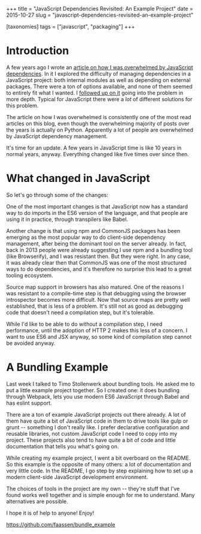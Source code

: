 +++
title = "JavaScript Dependencies Revisited: An Example Project"
date = 2015-10-27
slug = "javascript-dependencies-revisited-an-example-project"

[taxonomies]
tags = ["javascript", "packaging"]
+++

# Introduction

A few years ago I wrote an [article on how I was overwhelmed by
JavaScript
dependencies](/posts/overwhelmed-by-javascript-dependencies).
In it I explored the difficulty of managing dependencies in a JavaScript
project: both internal modules as well as depending on external
packages. There were a ton of options available, and none of them seemed
to entirely fit what I wanted. I [followed up on
it](/posts/js-dependency-tools-redux)
going into the problem in more depth. Typical for JavaScript there were
a _lot_ of different solutions for this problem.

The article on how I was overwhelmed is consistently one of the most
read articles on this blog, even though the overwhelming majority of
posts over the years is actually on Python. Apparently a lot of people
are overwhelmed by JavaScript dependency management.

It's time for an update. A few years in JavaScript time is like 10 years
in normal years, anyway. Everything changed like five times over since
then.

# What changed in JavaScript

So let's go through some of the changes:

One of the most important changes is that JavaScript now has a standard
way to do imports in the ES6 version of the language, and that people
are using it in practice, through transpilers like Babel.

Another change is that using npm and CommonJS packages has been emerging
as the most popular way to do client-side dependency management, after
being the dominant tool on the server already. In fact, back in 2013
people were already suggesting I use npm and a bundling tool (like
Browserify), and I was resistant then. But they were right. In any case,
it was already clear then that CommonJS was one of the most structured
ways to do dependencies, and it's therefore no surprise this lead to a
great tooling ecosystem.

Source map support in browsers has also matured. One of the reasons I
was resistant to a compile-time step is that debugging using the browser
introspector becomes more difficult. Now that source maps are pretty
well established, that is less of a problem. It's still not as good as
debugging code that doesn't need a compilation step, but it's tolerable.

While I'd like to be able to do without a compilation step, I need
performance, until the adoption of HTTP 2 makes this less of a concern.
I want to use ES6 and JSX anyway, so some kind of compilation step
cannot be avoided anyway.

# A Bundling Example

Last week I talked to Timo Stollenwerk about bundling tools. He asked me
to put a little example project together. So I created one: it does
bundling through Webpack, lets you use modern ES6 JavaScript through
Babel and has eslint support.

There are a ton of example JavaScript projects out there already. A lot
of them have quite a bit of JavaScript code in them to drive tools like
gulp or grunt -- something I don't really like. I prefer declarative
configuration and reusable libraries, not custom JavaScript code I need
to copy into my project. These projects also tend to have quite a bit of
code and little documentation that tells you what's going on.

While creating my example project, I went a bit overboard on the README.
So this example is the opposite of many others: a lot of documentation
and very little code. In the README, I go step by step explaining how to
set up a modern client-side JavaScript development environment.

The choices of tools in the project are my own -- they're stuff that
I've found works well together and is simple enough for me to
understand. Many alternatives are possible.

I hope it is of help to anyone! Enjoy!

<https://github.com/faassen/bundle_example>
